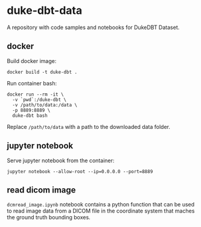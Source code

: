 # duke-dbt-data

A repository with code samples and notebooks for DukeDBT Dataset.

## docker

Build docker image:

```
docker build -t duke-dbt .
```

Run container bash:

```
docker run --rm -it \
  -v `pwd`:/duke-dbt \
  -v /path/to/data:/data \
  -p 8889:8889 \
  duke-dbt bash
```

Replace `/path/to/data` with a path to the downloaded data folder.

## jupyter notebook

Serve jupyter notebook from the container:

```
jupyter notebook --allow-root --ip=0.0.0.0 --port=8889
```

## read dicom image

`dcmread_image.ipynb` notebook contains a python function that can be used to read image data from a DICOM file in the coordinate system that maches the ground truth bounding boxes.

